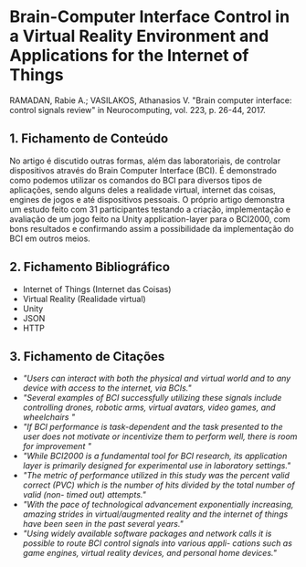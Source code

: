 # Brain-Computer Interface Control in a Virtual Reality Environment and Applications for the Internet of Things

RAMADAN, Rabie A.; VASILAKOS, Athanasios V. "Brain computer interface: control signals review" in Neurocomputing, vol. 223, p. 26-44, 2017.

## 1. Fichamento de Conteúdo
No artigo é discutido outras formas, além das laboratoriais, de controlar dispositivos através do Brain Computer Interface (BCI). É demonstrado como podemos utilizar os comandos do BCI para diversos tipos de aplicações, sendo alguns deles a realidade virtual, internet das coisas, engines de jogos e até dispositivos pessoais. O próprio artigo demonstra um estudo feito com 31 participantes testando a criação, implementação e avaliação de um jogo feito na Unity application-layer para o BCI2000, com bons resultados e confirmando assim a possibilidade da implementação do BCI em outros meios. 

## 2. Fichamento Bibliográfico
* Internet of Things (Internet das Coisas)
* Virtual Reality (Realidade virtual)
* Unity 
* JSON 
* HTTP 

## 3. Fichamento de Citações
* _"Users can interact with both the physical and virtual world and to any device with access to the internet, via BCIs."_
* _"Several examples of BCI successfully utilizing these signals include controlling drones, robotic arms, virtual avatars, video games, and wheelchairs "_
* _"If BCI performance is task-dependent and the task presented to the user does not motivate or incentivize them to perform well, there is room for improvement "_
* _"While BCI2000 is a fundamental tool for BCI research, its application layer is primarily designed for experimental use in laboratory settings."_
* _"The metric of performance utilized in this study was the percent valid correct (PVC) which is the number of hits divided by the total number of valid (non- timed out) attempts."_
* _"With the pace of technological advancement exponentially increasing, amazing strides in virtual/augmented reality and the internet of things have been seen in the past several years."_
* _"Using widely available software packages and network calls it is possible to route BCI control signals into various appli- cations such as game engines, virtual reality devices, and personal home devices."_
